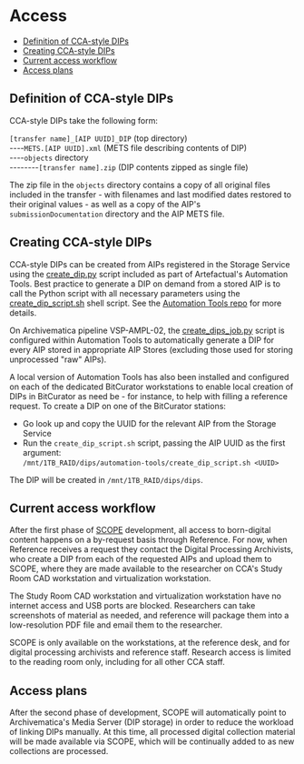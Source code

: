 # Access

* [Definition of CCA-style DIPs](#dipdefinition)  
* [Creating CCA-style DIPs](#dipcreation)  
* [Current access workflow](#accessworkflow)
* [Access plans](#accessplans)

<a name="dipdefinition"></a>  
## Definition of CCA-style DIPs  

CCA-style DIPs take the following form:

`[transfer name]_[AIP UUID]_DIP` (top directory)  
----`METS.[AIP UUID].xml` (METS file describing contents of DIP)  
----`objects` directory  
--------`[transfer name].zip` (DIP contents zipped as single file)

The zip file in the `objects` directory contains a copy of all original files included in the transfer - with filenames and last modified dates restored to their original values - as well as a copy of the AIP's `submissionDocumentation` directory and the AIP METS file.  

<a name="dipcreation"></a>  
## Creating CCA-style DIPs  

CCA-style DIPs can be created from AIPs registered in the Storage Service using the [create_dip.py](https://github.com/artefactual/automation-tools/blob/master/aips/create_dip.py) script included as part of Artefactual's Automation Tools. Best practice to generate a DIP on demand from a stored AIP is to call the Python script with all necessary parameters using the [create_dip_script.sh](https://github.com/artefactual/automation-tools/blob/master/etc/create_dip_script.sh) shell script. See the [Automation Tools repo](https://github.com/artefactual/automation-tools#dip-creation) for more details.  

On Archivematica pipeline VSP-AMPL-02, the [create_dips_job.py](https://github.com/artefactual/automation-tools/blob/master/aips/create_dips_job.py) script is configured within Automation Tools to automatically generate a DIP for every AIP stored in appropriate AIP Stores (excluding those used for storing unprocessed "raw" AIPs).  

A local version of Automation Tools has also been installed and configured on each of the dedicated BitCurator workstations to enable local creation of DIPs in BitCurator as need be - for instance, to help with filling a reference request. To create a DIP on one of the BitCurator stations:

* Go look up and copy the UUID for the relevant AIP from the Storage Service  
* Run the `create_dip_script.sh` script, passing the AIP UUID as the first argument:  
`/mnt/1TB_RAID/dips/automation-tools/create_dip_script.sh <UUID>`  

The DIP will be created in `/mnt/1TB_RAID/dips/dips`.  

<a name="accessworkflow"></a>  
## Current access workflow 

After the first phase of [SCOPE](https://github.com/CCA-Public/dip-access-interface) development, all access to born-digital content happens on a by-request basis through Reference. For now, when Reference receives a request they contact the Digital Processing Archivists, who create a DIP from each of the requested AIPs and upload them to SCOPE, where they are made available to the researcher on CCA's Study Room CAD workstation and virtualization workstation.

The Study Room CAD workstation and virtualization workstation have no internet access and USB ports are blocked. Researchers can take screenshots of material as needed, and reference will package them into a low-resolution PDF file and email them to the researcher.

SCOPE is only available on the workstations, at the reference desk, and for digital processing archivists and reference staff. Research access is limited to the reading room only, including for all other CCA staff.

<a name="accessplans"></a>  
## Access plans  

After the second phase of development, SCOPE will automatically point to Archivematica's Media Server (DIP storage) in order to reduce the workload of linking DIPs manually. At this time, all processed digital collection material will be made available via SCOPE, which will be continually added to as new collections are processed.
